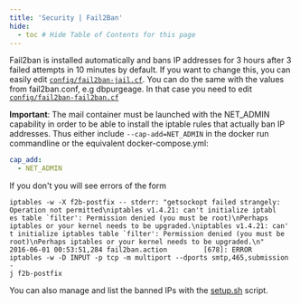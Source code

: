 ```yaml
---
title: 'Security | Fail2Ban'
hide:
  - toc # Hide Table of Contents for this page
---
```


Fail2ban is installed automatically and bans IP addresses for 3 hours after 3 failed attempts in 10 minutes by default. If you want to change this, you can easily edit [`config/fail2ban-jail.cf`][github-file-f2bjail].
You can do the same with the values from fail2ban.conf, e.g dbpurgeage. In that case you need to edit [`config/fail2ban-fail2ban.cf`][github-file-f2bconfig]

__Important__: The mail container must be launched with the NET_ADMIN capability in order to be able to install the iptable rules that actually ban IP addresses. Thus either include `--cap-add=NET_ADMIN` in the docker run commandline or the equivalent docker-compose.yml:

```yaml
cap_add:
  - NET_ADMIN
```

If you don't you will see errors of the form

```console
iptables -w -X f2b-postfix -- stderr: "getsockopt failed strangely: Operation not permitted\niptables v1.4.21: can't initialize iptabl
es table `filter': Permission denied (you must be root)\nPerhaps iptables or your kernel needs to be upgraded.\niptables v1.4.21: can'
t initialize iptables table `filter': Permission denied (you must be root)\nPerhaps iptables or your kernel needs to be upgraded.\n"
2016-06-01 00:53:51,284 fail2ban.action         [678]: ERROR   iptables -w -D INPUT -p tcp -m multiport --dports smtp,465,submission -
j f2b-postfix
```

You can also manage and list the banned IPs with the [setup.sh][docs-setupsh] script.

[docs-setupsh]: ../setup.sh.md
[github-file-f2bjail]: https://github.com/docker-mailserver/docker-mailserver/blob/master/config/fail2ban-jail.cf
[github-file-f2bconfig]: https://github.com/docker-mailserver/docker-mailserver/blob/master/config/fail2ban-fail2ban.cf
